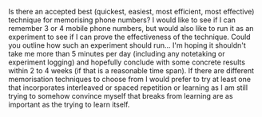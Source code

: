 Is there an accepted best (quickest, easiest, most efficient, most effective) technique for memorising phone numbers?
I would like to see if I can remember 3 or 4 mobile phone numbers, but would also like to run it as an experiment to see if I can prove the effectiveness of the technique. 
Could you outline how such an experiment should run... 
I'm hoping it shouldn't take me more than 5 minutes per day (including any notetaking or experiment logging) and hopefully conclude with some concrete results within 2 to 4 weeks (if that is a reasonable time span).
If there are different memorisation techniques to choose from I would prefer to try at least one that incorporates interleaved or spaced repetition or learning as I am still trying to somehow convince myself that breaks from learning are as important as the trying to learn itself.
